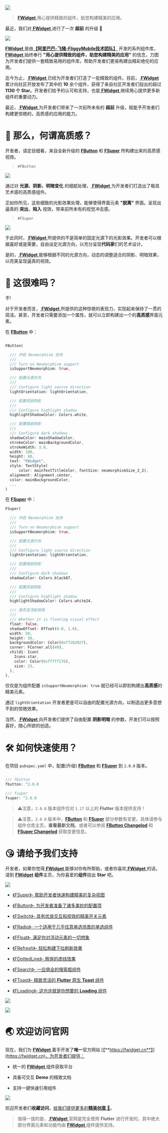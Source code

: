 
[![](https://gw.alicdn.com/tfs/TB10J77tNv1gK0jSZFFXXb0sXXa-720-353.png)](https://github.com/Fliggy-Mobile)


>[ **FWidget** ](https://github.com/Fliggy-Mobile)用心提供精致的组件，助您构建精美的应用。


最近，我们对[ **FWidget** ](https://github.com/Fliggy-Mobile)进行了一次 **超前** 的升级 🚀


![](https://gw.alicdn.com/tfs/TB1hY_yPrY1gK0jSZTEXXXDQVXa-1514-724.png)

[ **FWidget** ](https://github.com/Fliggy-Mobile)是由[**【阿里巴巴-飞猪-FliggyMobile技术团队】**](https://github.com/Fliggy-Mobile) 开发的系列组件库，[ **FWidget** ](https://github.com/Fliggy-Mobile) 始终奉行 **"用心提供精致的组件，助您构建精美的应用"** 的信念，力图为开发者们提供一套精致易用的组件库，帮助开发者们更易构建出精彩绝伦的应用。

迄今为止，[ **FWidget** ](https://github.com/Fliggy-Mobile)已经为开发者们打造了一批精致的组件。目前，[ **FWidget** ](https://github.com/Fliggy-Mobile)累计向社区开放发布了其中的 **10** 余个组件，获得了来自社区开发者们投出的超过 **1130 个 Star**。开发者们给予的认可和支持，也是[ **FWidget** ](https://github.com/Fliggy-Mobile)继续用心提供更多新组件的重要动力。

最近，[ **FWidget** ](https://github.com/Fliggy-Mobile)为开发者们带来了一次前所未有的 **超前** 升级，赋能予开发者们构建更惊艳的，高质感的应用的能力。

# 🧩 那么，何谓高质感？

开发者，请定目细看，来自全新升级的 [**FButton**](https://github.com/Fliggy-Mobile/fbutton) 和 [**FSuper**](https://github.com/Fliggy-Mobile/fsuper) 所构建出来的高质感视效。

>  `#FButton`

![](https://gw.alicdn.com/tfs/TB18CN4dTM11u4jSZPxXXahcXXa-832-644.gif)




通过对 **光源、阴影、明暗变化** 的细腻处理，[ **FWidget** ](https://github.com/Fliggy-Mobile)为开发者们打造出了极具艺术感的高质感组件。

正如你所见，这些细致的光影效果处理，能够使得界面元素 **"脱离"** 界面。呈现出逼真的 **突出**，**陷入** 视效，带来前所未有的视觉冲击感。


> `#FSuper`

![](https://gw.alicdn.com/tfs/TB1F3evNpT7gK0jSZFpXXaTkpXa-720-1037.gif)

于此同时，[ **FWidget** ](https://github.com/Fliggy-Mobile)所提供的不是简单的固定光源下的光影效果。开发者可以根据喜好或是需要，自由设定光源方向，以充分呈现**代码家**们的艺术设计。

是的，[ **FWidget** ](https://github.com/Fliggy-Mobile)能够根据不同的光源方向，动态的调整适合的阴影、明暗效果，以完美呈现逼真的视效。


# 👀 这很难吗？

不!

对于开发者而言，[ **FWidget** ](https://github.com/Fliggy-Mobile)所提供的这种惊艳的表现力，实现起来保持了一贯的简洁。甚至，开发者只需要添加一个属性，就可以立即构建出一个的**高质感**界面元素。


在 [**FButton**](https://github.com/Fliggy-Mobile/fbutton) 中：

```dart

FButton(

  /// 开启 Neumorphism 支持
  ///
  /// Turn on Neumorphism support
  isSupportNeumorphism: true,

  /// 配置光源方向
  ///
  /// Configure light source direction
  lightOrientation: lightOrientation,

  /// 配置亮部阴影
  ///
  /// Configure highlight shadow
  highlightShadowColor: Colors.white,

  /// 配置暗部阴影
  ///
  /// Configure dark shadows
  shadowColor: mainShadowColor,
  strokeColor: mainBackgroundColor,
  strokeWidth: 3.0,
  width: 190,
  height: 60,
  text: "FWidget",
  style: TextStyle(
      color: mainTextTitleColor, fontSize: neumorphismSize_2_2),
  alignment: Alignment.center,
  color: mainBackgroundColor,
  ...
)

```

在 [**FSuper**](https://github.com/Fliggy-Mobile/fsuper) 中：

```dart
FSuper(

  /// 开启 Neumorphism 支持
  ///
  /// Turn on Neumorphism support
  isSupportNeumorphism: true,

  /// 配置光源方向
  ///
  /// Configure light source direction
  lightOrientation: lightOrientation,

  /// 配置暗部阴影
  ///
  /// Configure dark shadows
  shadowColor: Colors.black87,

  /// 配置亮部阴影
  ///
  /// Configure highlight shadow
  highlightShadowColor: Colors.white24,

  /// 是否呈浮起视效
  ///
  /// Whether it is floating visual effect
  float: false,
  shadowOffset: Offset(0.0, 1.0),
  width: 50,
  height: 50,
  backgroundColor: Color(0xff28292f),
  corner: FCorner.all(40),
  child1: Icon(
    Icons.star,
    color: Color(0xfffff176),
    size: 23,
  ),
),
```

仅仅是为组件配置 `isSupportNeumorphism: true` 就已经可以即刻构建出**高质感**的精美元素。

通过 `lightOrientation` 开发者更是可以自由的配置光源方向，以制造出更多意想不到的惊艳效果。

当然，[ **FWidget** ](https://github.com/Fliggy-Mobile)向开发者们提供了自由配置 **阴影明暗** 的参数，开发们可以按照喜好，随心所欲的创造。


# 🛠 如何快速使用？

在项目 `pubspec.yaml` 中，配置(升级) [**FButton**](https://github.com/Fliggy-Mobile/fbutton) 和 [**FSuper**](https://github.com/Fliggy-Mobile/fsuper) 到 `2.0.0` 版本。

```dart

/// fbutton
fbutton: ^2.0.0

/// fsuper
fsuper: ^2.0.0

```

> ⚠️注意，`2.0.0` 版本组件仅对 `1.17` 以上的 **Flutter** 版本提供支持！

> ⚠️注意，`2.0.0` 版本中，[**FButton**](https://github.com/Fliggy-Mobile/fbutton) 和 [**FSuper**](https://github.com/Fliggy-Mobile/fsuper) 部分参数有变更，具体请参与组件仓库主页，**查看最新文档**。或者可以参阅 [**FButton Changelod**](https://pub.dev/packages/fbutton/changelog) 和 [**FSuper Changelod**](https://pub.dev/packages/fsuper/changelog) 获取变更信息。


# 😘 请给予我们支持 

开发者，如果你觉得[ **FWidget** ](https://github.com/Fliggy-Mobile)能够对你有所帮助，或者你喜欢[ **FWidget** ](https://github.com/Fliggy-Mobile)的话，请到 [**FWidget**](https://github.com/Fliggy-Mobile) **组件**主页，为你喜爱的**组件**投出 **Star** 吧。

![](https://gw.alicdn.com/tfs/TB1bWhvPuL2gK0jSZFmXXc7iXXa-84-32.png)

- [《FSuper》- 帮助开发者快速构建精美的复杂视图](https://github.com/Fliggy-Mobile/fsuper)

- [《FButton》- 为开发者准备了诸多美妙的配置项](https://github.com/Fliggy-Mobile/fbutton)

- [《FSwitch》- 具有优良交互和视效的精美开关元素](https://github.com/Fliggy-Mobile/fswitch)

- [《FRadio》- 一个适用于几乎任意单选场景的单选组件](https://github.com/Fliggy-Mobile/fradio)

- [《FFloat》- 满足你对浮动元素的一切想象](https://github.com/Fliggy-Mobile/ffloat)

- [《FRefresh》- 轻松构建下拉刷新效果](https://github.com/Fliggy-Mobile/frefresh)

- [《FDottedLine》- 辉煌的虚线效果](https://github.com/Fliggy-Mobile/fdottedline)

- [《FSearch》- 一应俱全的搜索框组件](https://github.com/Fliggy-Mobile/fsearch)

- [《FToast》- 精致灵活的 **Flutter** 原生 **Toast** 组件](https://github.com/Fliggy-Mobile/ftoast)

- [《FLoading》- 这也许就是你想要的 **Loading** 组件](https://github.com/Fliggy-Mobile/floading)

![](https://gw.alicdn.com/tfs/TB1bWhvPuL2gK0jSZFmXXc7iXXa-84-32.png)

![](https://gw.alicdn.com/tfs/TB1w9E_Pvb2gK0jSZK9XXaEgFXa-256-256.jpg)

# 🌏 欢迎访问官网

现在，我们为 [ **FWidget** ](https://github.com/Fliggy-Mobile) 着手开发了**唯一**官方网站 [【**https://fwidget.cn**】](https://fwidget.cn)，为开发者们提供：

- 统一的 [ **FWidget** ](https://github.com/Fliggy-Mobile) 组件获取平台

- 具备可交互 **Demo** 的精致文档

- 支持一键快速引用组件

![](https://gw.alicdn.com/tfs/TB1UghrPRr0gK0jSZFnXXbRRXXa-1014-456.png)

欢迎开发者们**收藏访问**，[给我们提供更多的**精美创意** 🥰](https://github.com/Fliggy-Mobile/fwidget.github.io)。

> 值得一提的是，[ **FWidget** ](https://github.com/Fliggy-Mobile) 官网是完全使用 **Flutter** 进行开发的，其中绝大部分界面元素和功能均由 [ **FWidget** ](https://github.com/Fliggy-Mobile) 组件提供支持。




